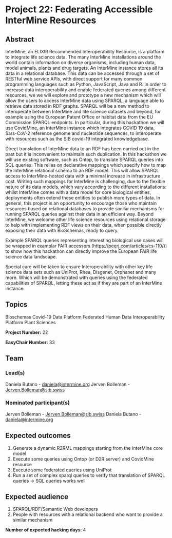 # Project 22: Federating Accessible InterMine Resources

## Abstract

InterMine, an ELIXIR Recommended Interoperability Resource, is a platform to integrate life science data. The many InterMine installations around the world contain information on diverse organisms, including human data, model animals, plants and drug targets. An InterMine instance stores all its data in a relational database. This data can be accessed through a set of RESTful web service APIs, with direct support for many common programming languages such as Python, JavaScript, Java and R. In order to increase data interoperability and enable federated queries among different resources, we we will explore and prototype a new mechanism which will allow the users to access InterMine data using SPARQL, a language able to retrieve data stored in RDF graphs. SPARQL will be a new method to interoperate between InterMine and life science datasets and beyond, for example using the European Patent Office or habitat data from the EU Commission SPARQL endpoints. In particular, during this hackathon we will use CovidMine, an InterMine instance which integrates COVID 19 data, Sars-CoV-2 reference genome and nucleotide sequences, to interoperate with resources such as the SIB covid-19 integrated knowledgebase.

Direct translation of InterMine data to an RDF has been carried out in the past but it is inconvenient to maintain such duplication. In this hackathon we will use existing software, such as Ontop, to translate SPARQL queries into SQL queries. This relies on declarative mappings which specify how to map the InterMine relational schema to an RDF model. This will allow SPARQL access to InterMine-hosted data with a minimal increase in infrastructure cost. Writing such mappings for InterMine is challenging, due to the flexible nature of its data models, which vary according to the different installations: whilst InterMine comes with a data model for core biological entities, deployments often extend these entities to publish more types of data.
In general, this project is an opportunity to encourage those who maintain resources based on relational databases to provide similar mechanisms for running SPARQL queries against their data in an efficient way.
Beyond InterMine, we welcome other life science resources using relational storage to help with implementing RDF views on their data, when possible directly exposing their data with BioSchemas, ready to query.

Example SPARQL queries representing interesting biological use cases will be wrapped in examplar FAIR accessors (https://peerj.com/articles/cs-110/)) to show how this hackathon can directly improve the European FAIR life science data landscape.

Special care will be taken to ensure Interoperability with other key life science data sets such as UniProt, Rhea, Disgenet, Orphanet and many more. Which will be demonstrated with queries using the federated capabilities of SPARQL, letting these act as if they are part of an InterMine instance.


## Topics

Bioschemas
 Covid-19
 Data Platform
 Federated Human Data
 Interoperability Platform
 Plant Sciences

**Project Number:** 22



**EasyChair Number:** 33

## Team

### Lead(s)

Daniela Butano - daniela@intermine.org
 Jerven Bolleman - Jerven.Bolleman@sib.swiss

### Nominated participant(s)

Jerven Bolleman - Jerven.Bolleman@sib.swiss
 Daniela Butano - daniela@intermine.org

## Expected outcomes

1. Generate a dynamic R2RML mappings starting from the InterMine core model
 2. Execute some queries using Ontop (or D2R server) and CovidMine resource
 3. Execute some federated queries using UniProt
 4. Run a set of complex sparql queries to verify that translation of SPARQL queries -> SQL queries works well

## Expected audience

1. SPARQL/RDF/Semantic Web developers
 2. People with resources with a relational backend who want to provide a similar mechanism

**Number of expected hacking days**: 4

